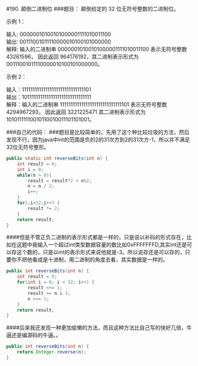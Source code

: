 #190. 颠倒二进制位
###题目：
颠倒给定的 32 位无符号整数的二进制位。



示例 1：

输入: 00000010100101000001111010011100   
输出: 00111001011110000010100101000000  
解释: 输入的二进制串 00000010100101000001111010011100 表示无符号整数 43261596，
      因此返回 964176192，其二进制表示形式为 00111001011110000010100101000000。

示例 2：

输入：11111111111111111111111111111101  
输出：10111111111111111111111111111111  
解释：输入的二进制串 11111111111111111111111111111101 表示无符号整数 4294967293，
      因此返回 3221225471 其二进制表示形式为 10101111110010110010011101101001。

###自己的代码：
###题目是比较简单的，先用了这个种比较垃圾的方法，然后发现不行，因为java中int的范围是负的2的31次方到2的31次方-1，所以并不满足32位无符号整形。
```java
public static int reverseBits(int n) {
    int result = 0;
    int i = 0;
    while(n > 0){
        result = result*2 + n%2;
        n = n / 2;
        i++;
    }
    for(;i<32;i++) {
        result *= 2;
    }
    return result;
}
```

####但是不管正负二进制的表示形式都是一样的，只是说以补码的形式存在，比如在这题中我输入一个超过int类型数据容量的数比如0xFFFFFFFD,其实int还是可以存这个数的，只是以int的表示形式来说他就是-3。所以说存还是可以存的，只要你不把他看成是十进制，用二进制的角度去看，其实数据是一样的。
```java
public int reverseBits(int n) {
    int result = 0;
    for(int i = 0; i < 32; i++) {
        result <<= 1;
        result += n & 1;
        n >>= 1;
    }
    return result;
}
```

####后来我还发现一种更加偷懒的方法，而且这种方法比自己写的快好几倍，牛逼还是编源码的牛逼。。
```java
public int reverseBits(int n) {
    return Integer.reverse(n);
}
```
